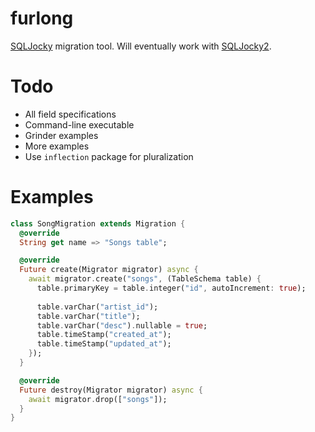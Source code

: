 # furlong
[SQLJocky](https://github.com/jamesots/sqljocky) migration tool.
Will eventually work with [SQLJocky2](https://github.com/VenChat/sqljocky2).

# Todo
* All field specifications
* Command-line executable
* Grinder examples
* More examples
* Use `inflection` package for pluralization

# Examples

```dart
class SongMigration extends Migration {
  @override
  String get name => "Songs table";

  @override
  Future create(Migrator migrator) async {
    await migrator.create("songs", (TableSchema table) {
      table.primaryKey = table.integer("id", autoIncrement: true);
      
      table.varChar("artist_id");
      table.varChar("title");
      table.varChar("desc").nullable = true;
      table.timeStamp("created_at");
      table.timeStamp("updated_at");
    });
  }

  @override
  Future destroy(Migrator migrator) async {
    await migrator.drop(["songs"]);
  }
}
```